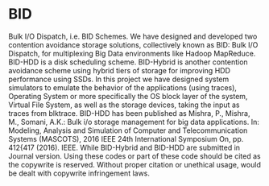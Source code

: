 # BID
Bulk I/O Dispatch, i.e. BID Schemes. We have designed and developed two contention avoidance storage solutions, collectively known as BID: Bulk I/O Dispatch, for multiplexing Big Data environments like Hadoop MapReduce. BID-HDD is a disk scheduling scheme. BID-Hybrid is another contention avoidance scheme using hybrid tiers of storage for improving HDD performance using SSDs. In this project we have designed system simulators to emulate the behavior of the applications (using traces), Operating System or more specifically the OS block layer of the system, Virtual File System, as well as the storage devices, taking the input as traces from blktrace. BID-HDD has been published as Mishra, P., Mishra, M., Somani, A.K.: Bulk i/o storage management for big data applications. In: Modeling, Analysis and Simulation of Computer and Telecommunication Systems (MASCOTS), 2016 IEEE 24th International Symposium On, pp. 412{417 (2016). IEEE.
While BID-Hybrid and BID-HDD are submitted in Journal version. 
Using these codes or part of these code should be cited as the copywrite is reserved. Without proper citation or unethical usage, would be dealt with copywrite infringement laws.
